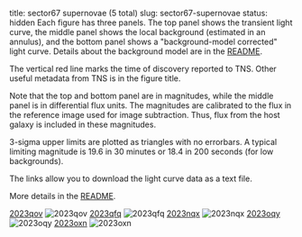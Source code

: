 title: sector67 supernovae (5 total)
slug: sector67-supernovae
status: hidden
  Each figure has three panels.  The top panel shows the transient light curve, the middle panel shows the local background (estimated in an annulus), and the bottom panel shows a "background-model corrected" light curve. Details about the background model are in the [README]({filename}../README/README.md). 
 
 The vertical red line marks the time of discovery reported to TNS. Other useful metadata from TNS is in the figure title.

 Note that the top and bottom panel are in magnitudes, while the middle panel is in differential flux units. The magnitudes are calibrated to the flux in the reference image used for image subtraction. Thus, flux from the host galaxy is included in these magnitudes. 

  3-sigma upper limits are plotted as triangles with no errorbars. A typical limiting magnitude is 19.6 in 30 minutes or 18.4 in 200 seconds (for low backgrounds).

The links allow you to download the light curve data as a text file. 

More details in the [README]({filename}../README/README.md).


[2023qov]({static}../..//light_curves/sector67/lc_2023qov_cleaned)
![2023qov]({static}../../images/sector67/lc_2023qov_cleaned.png)
[2023qfq]({static}../..//light_curves/sector67/lc_2023qfq_cleaned)
![2023qfq]({static}../../images/sector67/lc_2023qfq_cleaned.png)
[2023nqx]({static}../..//light_curves/sector67/lc_2023nqx_cleaned)
![2023nqx]({static}../../images/sector67/lc_2023nqx_cleaned.png)
[2023oqy]({static}../..//light_curves/sector67/lc_2023oqy_cleaned)
![2023oqy]({static}../../images/sector67/lc_2023oqy_cleaned.png)
[2023oxn]({static}../..//light_curves/sector67/lc_2023oxn_cleaned)
![2023oxn]({static}../../images/sector67/lc_2023oxn_cleaned.png)
